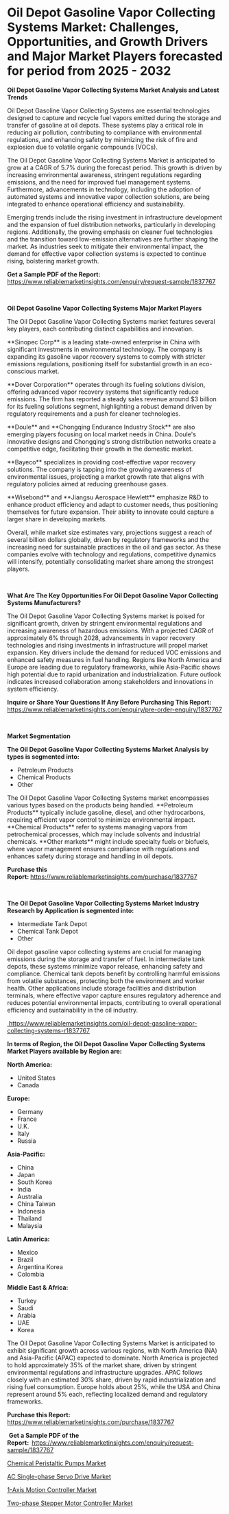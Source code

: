 <p><h1>Oil Depot Gasoline Vapor Collecting Systems Market: Challenges, Opportunities, and Growth Drivers and Major Market Players forecasted for period from 2025 - 2032</h1></p><p><strong>Oil Depot Gasoline Vapor Collecting Systems Market Analysis and Latest Trends</strong></p>
<p><p>Oil Depot Gasoline Vapor Collecting Systems are essential technologies designed to capture and recycle fuel vapors emitted during the storage and transfer of gasoline at oil depots. These systems play a critical role in reducing air pollution, contributing to compliance with environmental regulations, and enhancing safety by minimizing the risk of fire and explosion due to volatile organic compounds (VOCs).</p><p>The Oil Depot Gasoline Vapor Collecting Systems Market is anticipated to grow at a CAGR of 5.7% during the forecast period. This growth is driven by increasing environmental awareness, stringent regulations regarding emissions, and the need for improved fuel management systems. Furthermore, advancements in technology, including the adoption of automated systems and innovative vapor collection solutions, are being integrated to enhance operational efficiency and sustainability.</p><p>Emerging trends include the rising investment in infrastructure development and the expansion of fuel distribution networks, particularly in developing regions. Additionally, the growing emphasis on cleaner fuel technologies and the transition toward low-emission alternatives are further shaping the market. As industries seek to mitigate their environmental impact, the demand for effective vapor collection systems is expected to continue rising, bolstering market growth.</p></p>
<p><strong>Get a Sample PDF of the Report:&nbsp;</strong> <a href="https://www.reliablemarketinsights.com/enquiry/request-sample/1837767?utm_campaign=2232&utm_medium=2&utm_source=Github&utm_content=ia&utm_term=12042025&utm_id=oil-depot-gasoline-vapor-collecting-systems">https://www.reliablemarketinsights.com/enquiry/request-sample/1837767</a></p>
<p>&nbsp;</p>
<p><strong>Oil Depot Gasoline Vapor Collecting Systems Major Market Players</strong></p>
<p><p>The Oil Depot Gasoline Vapor Collecting Systems market features several key players, each contributing distinct capabilities and innovation. </p><p>**Sinopec Corp** is a leading state-owned enterprise in China with significant investments in environmental technology. The company is expanding its gasoline vapor recovery systems to comply with stricter emissions regulations, positioning itself for substantial growth in an eco-conscious market.</p><p>**Dover Corporation** operates through its fueling solutions division, offering advanced vapor recovery systems that significantly reduce emissions. The firm has reported a steady sales revenue around $3 billion for its fueling solutions segment, highlighting a robust demand driven by regulatory requirements and a push for cleaner technologies.</p><p>**Doule** and **Chongqing Endurance Industry Stock** are also emerging players focusing on local market needs in China. Doule's innovative designs and Chongqing's strong distribution networks create a competitive edge, facilitating their growth in the domestic market.</p><p>**Bayeco** specializes in providing cost-effective vapor recovery solutions. The company is tapping into the growing awareness of environmental issues, projecting a market growth rate that aligns with regulatory policies aimed at reducing greenhouse gases.</p><p>**Wisebond** and **Jiangsu Aerospace Hewlett** emphasize R&D to enhance product efficiency and adapt to customer needs, thus positioning themselves for future expansion. Their ability to innovate could capture a larger share in developing markets.</p><p>Overall, while market size estimates vary, projections suggest a reach of several billion dollars globally, driven by regulatory frameworks and the increasing need for sustainable practices in the oil and gas sector. As these companies evolve with technology and regulations, competitive dynamics will intensify, potentially consolidating market share among the strongest players.</p></p>
<p>&nbsp;</p>
<p><strong>What Are The Key Opportunities For Oil Depot Gasoline Vapor Collecting Systems Manufacturers?</strong></p>
<p><p>The Oil Depot Gasoline Vapor Collecting Systems market is poised for significant growth, driven by stringent environmental regulations and increasing awareness of hazardous emissions. With a projected CAGR of approximately 6% through 2028, advancements in vapor recovery technologies and rising investments in infrastructure will propel market expansion. Key drivers include the demand for reduced VOC emissions and enhanced safety measures in fuel handling. Regions like North America and Europe are leading due to regulatory frameworks, while Asia-Pacific shows high potential due to rapid urbanization and industrialization. Future outlook indicates increased collaboration among stakeholders and innovations in system efficiency.</p></p>
<p><strong>Inquire or Share Your Questions If Any Before Purchasing This Report:</strong> <a href="https://www.reliablemarketinsights.com/enquiry/pre-order-enquiry/1837767?utm_campaign=2232&utm_medium=2&utm_source=Github&utm_content=ia&utm_term=12042025&utm_id=oil-depot-gasoline-vapor-collecting-systems">https://www.reliablemarketinsights.com/enquiry/pre-order-enquiry/1837767</a></p>
<p>&nbsp;</p>
<p><strong>Market Segmentation</strong></p>
<p><strong>The Oil Depot Gasoline Vapor Collecting Systems Market Analysis by types is segmented into:</strong></p>
<p><ul><li>Petroleum Products</li><li>Chemical Products</li><li>Other</li></ul></p>
<p><p>The Oil Depot Gasoline Vapor Collecting Systems market encompasses various types based on the products being handled. **Petroleum Products** typically include gasoline, diesel, and other hydrocarbons, requiring efficient vapor control to minimize environmental impact. **Chemical Products** refer to systems managing vapors from petrochemical processes, which may include solvents and industrial chemicals. **Other markets** might include specialty fuels or biofuels, where vapor management ensures compliance with regulations and enhances safety during storage and handling in oil depots.</p></p>
<p><strong>Purchase this Report:&nbsp;</strong><a href="https://www.reliablemarketinsights.com/purchase/1837767?utm_campaign=2232&utm_medium=2&utm_source=Github&utm_content=ia&utm_term=12042025&utm_id=oil-depot-gasoline-vapor-collecting-systems">https://www.reliablemarketinsights.com/purchase/1837767</a></p>
<p>&nbsp;</p>
<p><strong>The Oil Depot Gasoline Vapor Collecting Systems Market Industry Research by Application is segmented into:</strong></p>
<p><ul><li>Intermediate Tank Depot</li><li>Chemical Tank Depot</li><li>Other</li></ul></p>
<p><p>Oil depot gasoline vapor collecting systems are crucial for managing emissions during the storage and transfer of fuel. In intermediate tank depots, these systems minimize vapor release, enhancing safety and compliance. Chemical tank depots benefit by controlling harmful emissions from volatile substances, protecting both the environment and worker health. Other applications include storage facilities and distribution terminals, where effective vapor capture ensures regulatory adherence and reduces potential environmental impacts, contributing to overall operational efficiency and sustainability in the oil industry.</p></p>
<p><a href="https://www.reliablemarketinsights.com/oil-depot-gasoline-vapor-collecting-systems-r1837767?utm_campaign=2232&utm_medium=2&utm_source=Github&utm_content=ia&utm_term=12042025&utm_id=oil-depot-gasoline-vapor-collecting-systems">&nbsp;https://www.reliablemarketinsights.com/oil-depot-gasoline-vapor-collecting-systems-r1837767</a></p>
<p><strong>In terms of Region, the Oil Depot Gasoline Vapor Collecting Systems Market Players available by Region are:</strong></p>
<p>
    <p> <strong> North America: </strong>
        <ul>
            <li>United States</li>
            <li>Canada</li>
        </ul>
        </p> 
    <p> <strong> Europe: </strong>
        <ul>
            <li>Germany</li>
            <li>France</li>
            <li>U.K.</li>
            <li>Italy</li>
            <li>Russia</li>
        </ul>
        </p> 
    <p> <strong> Asia-Pacific: </strong>
        <ul>
            <li>China</li>
            <li>Japan</li>
            <li>South Korea</li>
            <li>India</li>
            <li>Australia</li>
            <li>China Taiwan</li>
            <li>Indonesia</li>
            <li>Thailand</li>
            <li>Malaysia</li>
        </ul>
        </p> 
    <p> <strong> Latin America: </strong>
        <ul>
            <li>Mexico</li>
            <li>Brazil</li>
            <li>Argentina Korea</li>
            <li>Colombia</li>
        </ul>
        </p> 
    <p> <strong> Middle East & Africa: </strong>
        <ul>
            <li>Turkey</li>
            <li>Saudi</li>
            <li>Arabia</li>
            <li>UAE</li>
            <li>Korea</li>
        </ul>
    </p>
    </p>
<p><p>The Oil Depot Gasoline Vapor Collecting Systems Market is anticipated to exhibit significant growth across various regions, with North America (NA) and Asia-Pacific (APAC) expected to dominate. North America is projected to hold approximately 35% of the market share, driven by stringent environmental regulations and infrastructure upgrades. APAC follows closely with an estimated 30% share, driven by rapid industrialization and rising fuel consumption. Europe holds about 25%, while the USA and China represent around 5% each, reflecting localized demand and regulatory frameworks.</p></p>
<p><strong>Purchase this Report: </strong><a href="https://www.reliablemarketinsights.com/purchase/1837767?utm_campaign=2232&utm_medium=2&utm_source=Github&utm_content=ia&utm_term=12042025&utm_id=oil-depot-gasoline-vapor-collecting-systems">https://www.reliablemarketinsights.com/purchase/1837767</a></p>
<p>&nbsp;<strong>Get a Sample PDF of the Report:&nbsp;&nbsp;</strong><a href="https://www.reliablemarketinsights.com/enquiry/request-sample/1837767?utm_campaign=2232&utm_medium=2&utm_source=Github&utm_content=ia&utm_term=12042025&utm_id=oil-depot-gasoline-vapor-collecting-systems">https://www.reliablemarketinsights.com/enquiry/request-sample/1837767</a></p>
<p><strong></strong></p>
<p><p><a href="https://github.com/tabormahay2f/Market-Research-Report-List-1/blob/main/chemical-peristaltic-pumps-market.md?utm_campaign=2232&utm_medium=2&utm_source=Github&utm_content=ia&utm_term=12042025&utm_id=oil-depot-gasoline-vapor-collecting-systems">Chemical Peristaltic Pumps Market</a></p><p><a href="https://github.com/baatetoshda/Market-Research-Report-List-1/blob/main/ac-single-phase-servo-drive-market.md?utm_campaign=2232&utm_medium=2&utm_source=Github&utm_content=ia&utm_term=12042025&utm_id=oil-depot-gasoline-vapor-collecting-systems">AC Single-phase Servo Drive Market</a></p><p><a href="https://github.com/siwerhommer97/Market-Research-Report-List-1/blob/main/1-axis-motion-controller-market.md?utm_campaign=2232&utm_medium=2&utm_source=Github&utm_content=ia&utm_term=12042025&utm_id=oil-depot-gasoline-vapor-collecting-systems">1-Axis Motion Controller Market</a></p><p><a href="https://github.com/naingbiner7i/Market-Research-Report-List-1/blob/main/two-phase-stepper-motor-controller-market.md?utm_campaign=2232&utm_medium=2&utm_source=Github&utm_content=ia&utm_term=12042025&utm_id=oil-depot-gasoline-vapor-collecting-systems">Two-phase Stepper Motor Controller Market</a></p></p>